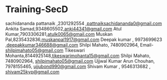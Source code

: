# Training-SecD

sachidananda pattanaik ,2301292554 ,pattnaiksachidananda0@gmail.com
Ankita Samad,9348605502,anki44341@gmail.com
Atul Kumar,7903306281,atulk0065@gmail.com
Muskan Pal,8235432836,muskanpal1917@gmail.com
Deepak kumar , 9973699623 ,deepakkumar346688@gmail.com
Shilpi Mahato,  7480902964, Email- shilpimahato05@gmail.com
Tikeswari Mohanta,8144925148,tikeswarimohanta15@gmail.com
Shilpi Mahato,  7480902964, shilpimahato05@gmail.com
Ujjwal Kumar Arun Chouhan, 7978155465, ujjubond990@gmail.com
Shivam Kumar , 9546313682 , shivam25kyp@gmail.com